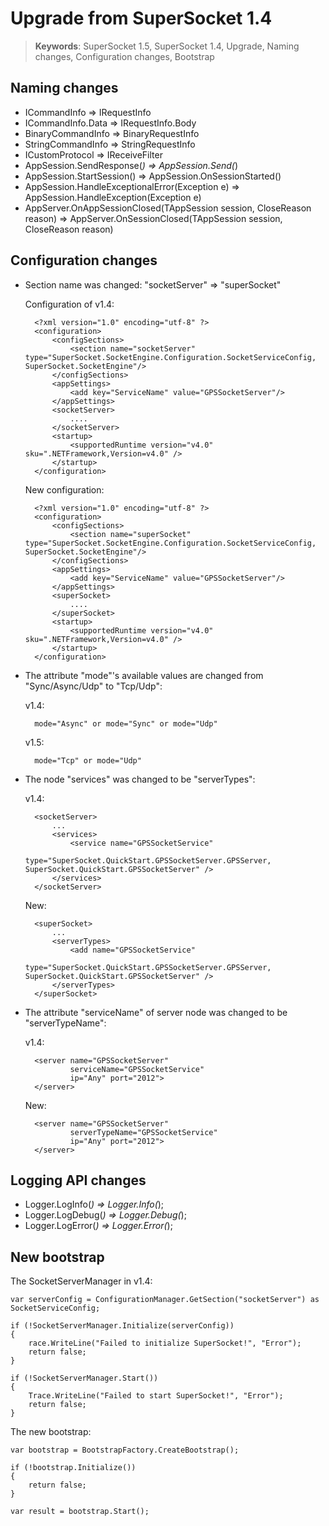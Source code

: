 # Upgrade from SuperSocket 1.4

> __Keywords__: SuperSocket 1.5, SuperSocket 1.4, Upgrade, Naming changes, Configuration changes, Bootstrap

## Naming changes

* ICommandInfo => IRequestInfo
* ICommandInfo.Data => IRequestInfo.Body
* BinaryCommandInfo => BinaryRequestInfo
* StringCommandInfo => StringRequestInfo
* ICustomProtocol => IReceiveFilter
* AppSession.SendResponse(*) => AppSession.Send(*)
* AppSession.StartSession() => AppSession.OnSessionStarted()
* AppSession.HandleExceptionalError(Exception e) => AppSession.HandleException(Exception e)
* AppServer.OnAppSessionClosed(TAppSession session, CloseReason reason) => AppServer.OnSessionClosed(TAppSession session, CloseReason reason)

## Configuration changes

* Section name was changed: "socketServer" => "superSocket"

    Configuration of v1.4:

        <?xml version="1.0" encoding="utf-8" ?>
        <configuration>
            <configSections>
                <section name="socketServer" type="SuperSocket.SocketEngine.Configuration.SocketServiceConfig, SuperSocket.SocketEngine"/>
            </configSections>
            <appSettings>
                <add key="ServiceName" value="GPSSocketServer"/>
            </appSettings>
            <socketServer>
                ....
            </socketServer>
            <startup>
                <supportedRuntime version="v4.0" sku=".NETFramework,Version=v4.0" />
            </startup>
        </configuration>

    New configuration:

        <?xml version="1.0" encoding="utf-8" ?>
        <configuration>
            <configSections>
                <section name="superSocket" type="SuperSocket.SocketEngine.Configuration.SocketServiceConfig, SuperSocket.SocketEngine"/>
            </configSections>
            <appSettings>
                <add key="ServiceName" value="GPSSocketServer"/>
            </appSettings>
            <superSocket>
                ....
            </superSocket>
            <startup>
                <supportedRuntime version="v4.0" sku=".NETFramework,Version=v4.0" />
            </startup>
        </configuration>

* The attribute "mode"'s available values are changed from "Sync/Async/Udp" to "Tcp/Udp":

    v1.4:

        mode="Async" or mode="Sync" or mode="Udp"

    v1.5:

        mode="Tcp" or mode="Udp"


* The node "services" was changed to be "serverTypes":

    v1.4:

        <socketServer>
            ...
            <services>
                <service name="GPSSocketService"
                     type="SuperSocket.QuickStart.GPSSocketServer.GPSServer, SuperSocket.QuickStart.GPSSocketServer" />
            </services>
        </socketServer>

    New:

        <superSocket>
            ...
            <serverTypes>
                <add name="GPSSocketService"
                     type="SuperSocket.QuickStart.GPSSocketServer.GPSServer, SuperSocket.QuickStart.GPSSocketServer" />
            </serverTypes>
        </superSocket>

* The attribute "serviceName" of server node was changed to be "serverTypeName":

    v1.4:
    
        <server name="GPSSocketServer"
                serviceName="GPSSocketService"
                ip="Any" port="2012">
        </server>

    New:

        <server name="GPSSocketServer"
                serverTypeName="GPSSocketService"
                ip="Any" port="2012">
        </server>
        
## Logging API changes

* Logger.LogInfo(*) => Logger.Info(*);
* Logger.LogDebug(*) => Logger.Debug(*);
* Logger.LogError(*) => Logger.Error(*);

## New bootstrap

The SocketServerManager in v1.4:

    var serverConfig = ConfigurationManager.GetSection("socketServer") as SocketServiceConfig;

    if (!SocketServerManager.Initialize(serverConfig))
    {
        race.WriteLine("Failed to initialize SuperSocket!", "Error");
        return false;
    }

    if (!SocketServerManager.Start())
    {
        Trace.WriteLine("Failed to start SuperSocket!", "Error");
        return false;
    }

The new bootstrap:

    var bootstrap = BootstrapFactory.CreateBootstrap();

    if (!bootstrap.Initialize())
    {
        return false;
    }

    var result = bootstrap.Start();